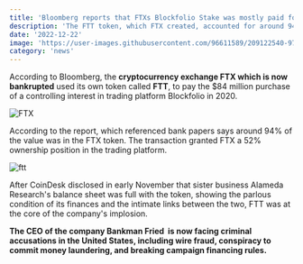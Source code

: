 ```yaml
---
title: 'Bloomberg reports that FTXs Blockfolio Stake was mostly paid for in FTT'
description: 'The FTT token, which FTX created, accounted for around 94% of the $84 million paid for its controlling interest in Blockfolio'
date: '2022-12-22'
image: 'https://user-images.githubusercontent.com/96611589/209122540-9733f247-7ebf-4187-9da8-4e30b319f510.png'
category: 'news'
---
```



According to Bloomberg, the __cryptocurrency exchange FTX which is now bankrupted__ used its own token called __FTT__, to pay the $84 million purchase of a controlling interest in trading platform Blockfolio in 2020.


![FTX](https://user-images.githubusercontent.com/96611589/209126296-6cf1e973-b2ac-474b-9a97-dd64bb7e6c1e.png)


According to the report, which referenced bank papers says around 94% of the value was in the FTX token. The transaction granted FTX a 52% ownership position in the trading platform.

![ftt](https://user-images.githubusercontent.com/96611589/209118992-132ec00c-4e08-4238-ad11-5e2fc699ff57.png)

After CoinDesk disclosed in early November that sister business Alameda Research's balance sheet was full with the token, showing the parlous condition of its finances and the intimate links between the two, FTT was at the core of the company's implosion.


__The CEO of the company Bankman Fried  is now facing criminal accusations in the United States, including wire fraud, conspiracy to commit money laundering, and breaking campaign financing rules.__
